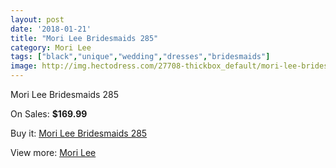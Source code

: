 ```yaml
---
layout: post
date: '2018-01-21'
title: "Mori Lee Bridesmaids 285"
category: Mori Lee
tags: ["black","unique","wedding","dresses","bridesmaids"]
image: http://img.hectodress.com/27708-thickbox_default/mori-lee-bridesmaids-285.jpg
---
```

Mori Lee Bridesmaids 285

On Sales: **$169.99**
<a href="https://www.hectodress.com/mori-lee/12904-mori-lee-bridesmaids-285.html"><amp-img layout="responsive" width="600" height="600" src="//img.hectodress.com/27708-thickbox_default/mori-lee-bridesmaids-285.jpg" alt="Mori Lee Bridesmaids 285 0" /></a>

Buy it: [Mori Lee Bridesmaids 285](https://www.hectodress.com/mori-lee/12904-mori-lee-bridesmaids-285.html "Mori Lee Bridesmaids 285")

View more: [Mori Lee](https://www.hectodress.com/198-mori-lee "Mori Lee")